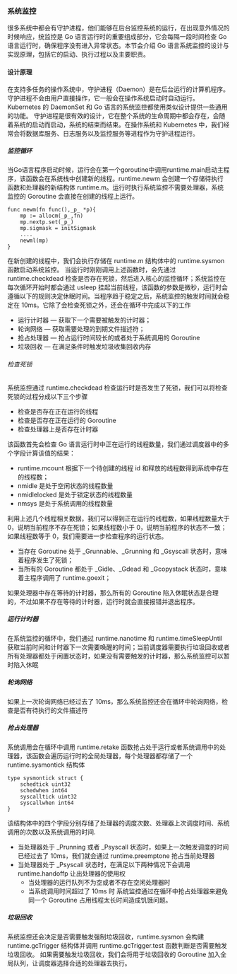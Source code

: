 ### 系统监控
很多系统中都会有守护进程，他们能够在后台监控系统的运行，在出现意外情况的时候响应，统监控是 Go 语言运行时的重要组成部分，它会每隔一段时间检查 Go 语言运行时，确保程序没有进入异常状态。本节会介绍 Go 语言系统监控的设计与实现原理，包括它的启动、执行过程以及主要职责。

#### 设计原理
在支持多任务的操作系统中，守护进程（Daemon）是在后台运行的计算机程序。守护进程不会由用户直接操作，它一般会在操作系统启动时自动运行。Kubernetes 的 DaemonSet 和 Go 语言的系统监控都使用类似设计提供一些通用的功能。
守护进程是很有效的设计，它在整个系统的生命周期中都会存在，会随着系统的启动而启动，系统的结束而结束。在操作系统和 Kubernetes 中，我们经常会将数据库服务、日志服务以及监控服务等进程作为守护进程运行。

##### 监控循环
当Go语言程序启动时候，运行会在第一个goroutine中调用runtime.main启动主程序，该函数会在系统栈中创建新的线程。runtime.newm 会创建一个存储待执行函数和处理器的新结构体 runtime.m。运行时执行系统监控不需要处理器，系统监控的 Goroutine 会直接在创建的线程上运行。
```
func newm(fn func(),_p_ *p){
    mp := allocm(_p_,fn)
    mp.nextp.set(_p_)
    mp.sigmask = initSigmask
    ....
    newml(mp)
}
```
在新创建的线程中，我们会执行存储在 runtime.m 结构体中的 runtime.sysmon 函数启动系统监控。
当运行时刚刚调用上述函数时，会先通过 runtime.checkdead 检查是否存在死锁，然后进入核心的监控循环；系统监控在每次循环开始时都会通过 usleep 挂起当前线程，该函数的参数是微秒，运行时会遵循以下的规则决定休眠时间。当程序趋于稳定之后，系统监控的触发时间就会稳定在 10ms。它除了会检查死锁之外，还会在循环中完成以下的工作
- 运行计时器 — 获取下一个需要被触发的计时器；
- 轮询网络 — 获取需要处理的到期文件描述符；
- 抢占处理器 — 抢占运行时间较长的或者处于系统调用的 Goroutine
- 垃圾回收 — 在满足条件时触发垃圾收集回收内存

###### 检查死锁
系统监控通过 runtime.checkdead 检查运行时是否发生了死锁，我们可以将检查死锁的过程分成以下三个步骤
- 检查是否存在正在运行的线程
- 检查是否存在正在运行的 Goroutine
- 检查处理器上是否存在计时器

该函数首先会检查 Go 语言运行时中正在运行的线程数量，我们通过调度器中的多个字段计算该值的结果：
- runtime.mcount 根据下一个待创建的线程 id 和释放的线程数得到系统中存在的线程数；
- nmidle 是处于空闲状态的线程数量
- nmidlelocked 是处于锁定状态的线程数量
- nmsys 是处于系统调用的线程数量

利用上述几个线程相关数据，我们可以得到正在运行的线程数，如果线程数量大于 0，说明当前程序不存在死锁；如果线程数小于 0，说明当前程序的状态不一致；如果线程数等于 0，我们需要进一步检查程序的运行状态。
- 当存在 Goroutine 处于 _Grunnable、_Grunning 和 _Gsyscall 状态时，意味着程序发生了死锁；
- 当所有的 Goroutine 都处于 _Gidle、_Gdead 和 _Gcopystack 状态时，意味着主程序调用了 runtime.goexit；

如果处理器中存在等待的计时器，那么所有的 Goroutine 陷入休眠状态是合理的，不过如果不存在等待的计时器，运行时就会直接报错并退出程序。

##### 运行计时器
在系统监控的循环中，我们通过 runtime.nanotime 和 runtime.timeSleepUntil 获取当前时间和计时器下一次需要唤醒的时间；当前调度器需要执行垃圾回收或者所有处理器都处于闲置状态时，如果没有需要触发的计时器，那么系统监控可以暂时陷入休眠

##### 轮询网络
如果上一次轮询网络已经过去了 10ms，那么系统监控还会在循环中轮询网络，检查是否有待执行的文件描述符

##### 抢占处理器
系统调用会在循环中调用 runtime.retake 函数抢占处于运行或者系统调用中的处理器，该函数会遍历运行时的全局处理器，每个处理器都存储了一个 runtime.sysmontick 结构体
```
type sysmontick struct {
    schedtick uint32
    schedwhen int64
    syscalltick uint32
    syscallwhen int64
}
```
该结构体中的四个字段分别存储了处理器的调度次数、处理器上次调度时间、系统调用的次数以及系统调用的时间.
- 当处理器处于 _Prunning 或者 _Psyscall 状态时，如果上一次触发调度的时间已经过去了 10ms，我们就会通过 runtime.preemptone 抢占当前处理器
- 当处理器处于 _Psyscall 状态时，在满足以下两种情况下会调用 runtime.handoffp 让出处理器的使用权
   - 当处理器的运行队列不为空或者不存在空闲处理器时
   - 当系统调用时间超过了 10ms 时
系统监控通过在循环中抢占处理器来避免同一个 Goroutine 占用线程太长时间造成饥饿问题。

##### 垃圾回收
系统监控还会决定是否需要触发强制垃圾回收，runtime.sysmon 会构建 runtime.gcTrigger 结构体并调用 runtime.gcTrigger.test 函数判断是否需要触发垃圾回收。
如果需要触发垃圾回收，我们会将用于垃圾回收的 Goroutine 加入全局队列，让调度器选择合适的处理器去执行。




